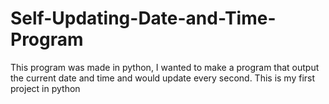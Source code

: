 # Self-Updating-Date-and-Time-Program
This program was made in python, I wanted to make a program that output the current date and time and would update every second. This is my first project in python
